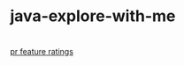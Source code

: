# java-explore-with-me
# 
[pr feature ratings](https://github.com/alexhved/java-explore-with-me/pull/3)
